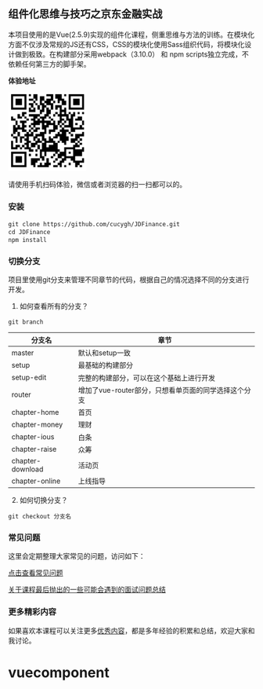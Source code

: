 ## 组件化思维与技巧之京东金融实战

本项目使用的是Vue(2.5.9)实现的组件化课程，侧重思维与方法的训练。在模块化方面不仅涉及常规的JS还有CSS，CSS的模块化使用Sass组织代码，将模块化设计做到极致。在构建部分采用webpack（3.10.0） 和 npm scripts独立完成，不依赖任何第三方的脚手架。

**体验地址**

<img src="./static/enter.png" alt="体验地址" width="160" height="160">

请使用手机扫码体验，微信或者浏览器的扫一扫都可以的。

### 安装

```shell
git clone https://github.com/cucygh/JDFinance.git
cd JDFinance
npm install
```

### 切换分支

项目里使用git分支来管理不同章节的代码，根据自己的情况选择不同的分支进行开发。

1. 如何查看所有的分支？

```shell
git branch
```
<table>
  <thead>
    <tr>
      <th>分支名</th>
      <th>章节</th>
    </tr>
  </thead>
  <tbody>
    <tr>
      <td>master</td>
      <td>默认和setup一致</td>
    </tr>
    <tr>
      <td>setup</td>
      <td>最基础的构建部分</td>
    </tr>
    <tr>
      <td>setup-edit</td>
      <td>完整的构建部分，可以在这个基础上进行开发</td>
    </tr>
    <tr>
      <td>router</td>
      <td>增加了vue-router部分，只想看单页面的同学选择这个分支</td>
    </tr>
    <tr>
      <td>chapter-home</td>
      <td>首页</td>
    </tr>
    <tr>
      <td>chapter-money</td>
      <td>理财</td>
    </tr>
    <tr>
      <td>chapter-ious</td>
      <td>白条</td>
    </tr>
    <tr>
      <td>chapter-raise</td>
      <td>众筹</td>
    </tr>
    <tr>
      <td>chapter-download</td>
      <td>活动页</td>
    </tr>
    <tr>
      <td>chapter-online</td>
      <td>上线指导</td>
    </tr>
  </tbody>
</table>

2. 如何切换分支？

```shell
git checkout 分支名
```

### 常见问题

这里会定期整理大家常见的问题，访问如下：

<a href="./issue.md" target="_blank">点击查看常见问题</a>

<a href="./QAforLesson12-3.md" target="_blank">关于课程最后抛出的一些可能会遇到的面试问题总结</a> 

### 更多精彩内容

如果喜欢本课程可以关注更多<a href="./note.md" target="_blank">优秀内容</a>，都是多年经验的积累和总结，欢迎大家和我讨论。
# vuecomponent
